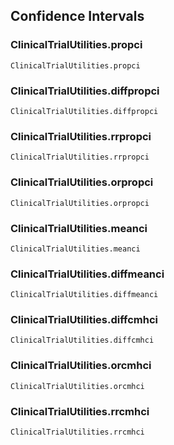 ## Confidence Intervals

### ClinicalTrialUtilities.propci
```@docs
ClinicalTrialUtilities.propci
```

### ClinicalTrialUtilities.diffpropci
```@docs
ClinicalTrialUtilities.diffpropci
```

### ClinicalTrialUtilities.rrpropci
```@docs
ClinicalTrialUtilities.rrpropci
```

### ClinicalTrialUtilities.orpropci
```@docs
ClinicalTrialUtilities.orpropci
```

### ClinicalTrialUtilities.meanci
```@docs
ClinicalTrialUtilities.meanci
```

### ClinicalTrialUtilities.diffmeanci
```@docs
ClinicalTrialUtilities.diffmeanci
```

### ClinicalTrialUtilities.diffcmhci
```@docs
ClinicalTrialUtilities.diffcmhci
```

### ClinicalTrialUtilities.orcmhci
```@docs
ClinicalTrialUtilities.orcmhci
```

### ClinicalTrialUtilities.rrcmhci
```@docs
ClinicalTrialUtilities.rrcmhci
```
